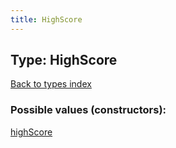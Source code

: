 ```yaml
---
title: HighScore
---
```

## Type: HighScore  
[Back to types index](index.md)



### Possible values (constructors):

[highScore](../constructors/highScore.md)  


